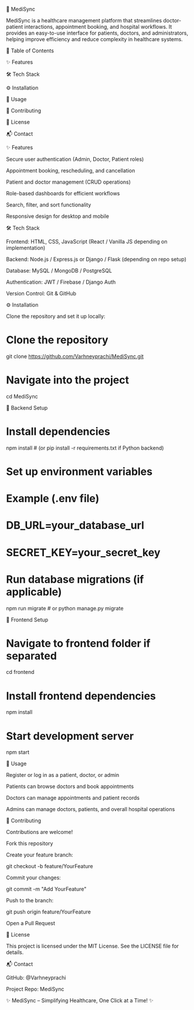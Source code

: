 🏥 MediSync

MediSync is a healthcare management platform that streamlines doctor-patient interactions, appointment booking, and hospital workflows.
It provides an easy-to-use interface for patients, doctors, and administrators, helping improve efficiency and reduce complexity in healthcare systems.

📑 Table of Contents

✨ Features

🛠 Tech Stack

⚙️ Installation

🚀 Usage

🤝 Contributing

📜 License

📬 Contact

✨ Features

Secure user authentication (Admin, Doctor, Patient roles)

Appointment booking, rescheduling, and cancellation

Patient and doctor management (CRUD operations)

Role-based dashboards for efficient workflows

Search, filter, and sort functionality

Responsive design for desktop and mobile

🛠 Tech Stack

Frontend: HTML, CSS, JavaScript (React / Vanilla JS depending on implementation)

Backend: Node.js / Express.js or Django / Flask (depending on repo setup)

Database: MySQL / MongoDB / PostgreSQL

Authentication: JWT / Firebase / Django Auth

Version Control: Git & GitHub

⚙️ Installation

Clone the repository and set it up locally:

# Clone the repository
git clone https://github.com/Varhneyprachi/MediSync.git

# Navigate into the project
cd MediSync

🔹 Backend Setup
# Install dependencies
npm install   # (or pip install -r requirements.txt if Python backend)

# Set up environment variables
# Example (.env file)
# DB_URL=your_database_url
# SECRET_KEY=your_secret_key

# Run database migrations (if applicable)
npm run migrate   # or python manage.py migrate

🔹 Frontend Setup
# Navigate to frontend folder if separated
cd frontend

# Install frontend dependencies
npm install

# Start development server
npm start

🚀 Usage

Register or log in as a patient, doctor, or admin

Patients can browse doctors and book appointments

Doctors can manage appointments and patient records

Admins can manage doctors, patients, and overall hospital operations

🤝 Contributing

Contributions are welcome!

Fork this repository

Create your feature branch:

git checkout -b feature/YourFeature


Commit your changes:

git commit -m "Add YourFeature"


Push to the branch:

git push origin feature/YourFeature


Open a Pull Request

📜 License

This project is licensed under the MIT License.
See the LICENSE file for details.

📬 Contact

GitHub: @Varhneyprachi

Project Repo: MediSync

✨ MediSync – Simplifying Healthcare, One Click at a Time! ✨
 




